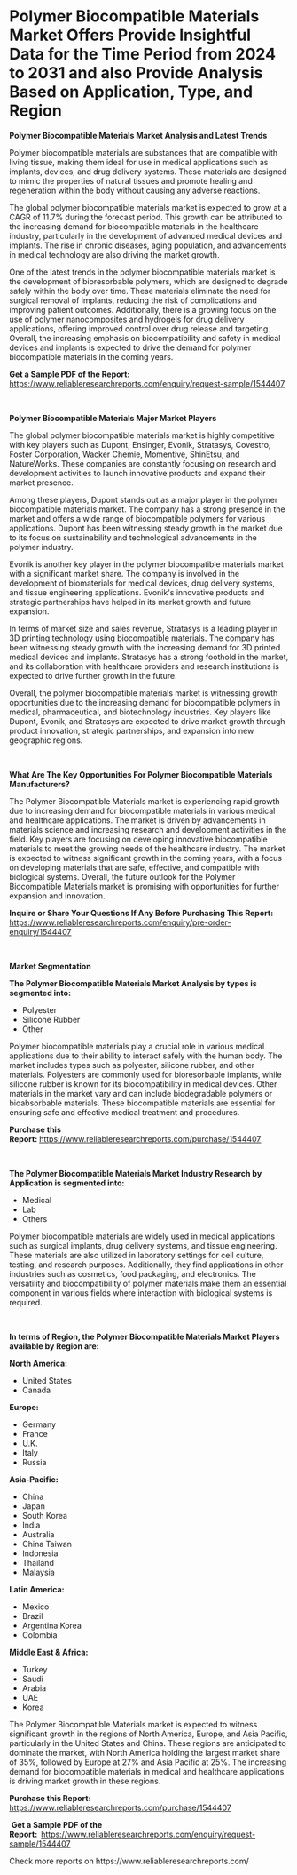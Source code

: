 <p><h1>Polymer Biocompatible Materials Market Offers Provide Insightful Data for the Time Period from 2024 to 2031 and also Provide Analysis Based on Application, Type, and Region</h1></p><p><strong>Polymer Biocompatible Materials Market Analysis and Latest Trends</strong></p>
<p><p>Polymer biocompatible materials are substances that are compatible with living tissue, making them ideal for use in medical applications such as implants, devices, and drug delivery systems. These materials are designed to mimic the properties of natural tissues and promote healing and regeneration within the body without causing any adverse reactions.</p><p>The global polymer biocompatible materials market is expected to grow at a CAGR of 11.7% during the forecast period. This growth can be attributed to the increasing demand for biocompatible materials in the healthcare industry, particularly in the development of advanced medical devices and implants. The rise in chronic diseases, aging population, and advancements in medical technology are also driving the market growth.</p><p>One of the latest trends in the polymer biocompatible materials market is the development of bioresorbable polymers, which are designed to degrade safely within the body over time. These materials eliminate the need for surgical removal of implants, reducing the risk of complications and improving patient outcomes. Additionally, there is a growing focus on the use of polymer nanocomposites and hydrogels for drug delivery applications, offering improved control over drug release and targeting. Overall, the increasing emphasis on biocompatibility and safety in medical devices and implants is expected to drive the demand for polymer biocompatible materials in the coming years.</p></p>
<p><strong>Get a Sample PDF of the Report:&nbsp;</strong> <a href="https://www.reliableresearchreports.com/enquiry/request-sample/1544407">https://www.reliableresearchreports.com/enquiry/request-sample/1544407</a></p>
<p>&nbsp;</p>
<p><strong>Polymer Biocompatible Materials Major Market Players</strong></p>
<p><p>The global polymer biocompatible materials market is highly competitive with key players such as Dupont, Ensinger, Evonik, Stratasys, Covestro, Foster Corporation, Wacker Chemie, Momentive, ShinEtsu, and NatureWorks. These companies are constantly focusing on research and development activities to launch innovative products and expand their market presence.</p><p>Among these players, Dupont stands out as a major player in the polymer biocompatible materials market. The company has a strong presence in the market and offers a wide range of biocompatible polymers for various applications. Dupont has been witnessing steady growth in the market due to its focus on sustainability and technological advancements in the polymer industry.</p><p>Evonik is another key player in the polymer biocompatible materials market with a significant market share. The company is involved in the development of biomaterials for medical devices, drug delivery systems, and tissue engineering applications. Evonik's innovative products and strategic partnerships have helped in its market growth and future expansion.</p><p>In terms of market size and sales revenue, Stratasys is a leading player in 3D printing technology using biocompatible materials. The company has been witnessing steady growth with the increasing demand for 3D printed medical devices and implants. Stratasys has a strong foothold in the market, and its collaboration with healthcare providers and research institutions is expected to drive further growth in the future.</p><p>Overall, the polymer biocompatible materials market is witnessing growth opportunities due to the increasing demand for biocompatible polymers in medical, pharmaceutical, and biotechnology industries. Key players like Dupont, Evonik, and Stratasys are expected to drive market growth through product innovation, strategic partnerships, and expansion into new geographic regions.</p></p>
<p>&nbsp;</p>
<p><strong>What Are The Key Opportunities For Polymer Biocompatible Materials Manufacturers?</strong></p>
<p><p>The Polymer Biocompatible Materials market is experiencing rapid growth due to increasing demand for biocompatible materials in various medical and healthcare applications. The market is driven by advancements in materials science and increasing research and development activities in the field. Key players are focusing on developing innovative biocompatible materials to meet the growing needs of the healthcare industry. The market is expected to witness significant growth in the coming years, with a focus on developing materials that are safe, effective, and compatible with biological systems. Overall, the future outlook for the Polymer Biocompatible Materials market is promising with opportunities for further expansion and innovation.</p></p>
<p><strong>Inquire or Share Your Questions If Any Before Purchasing This Report:</strong> <a href="https://www.reliableresearchreports.com/enquiry/pre-order-enquiry/1544407">https://www.reliableresearchreports.com/enquiry/pre-order-enquiry/1544407</a></p>
<p>&nbsp;</p>
<p><strong>Market Segmentation</strong></p>
<p><strong>The Polymer Biocompatible Materials Market Analysis by types is segmented into:</strong></p>
<p><ul><li>Polyester</li><li>Silicone Rubber</li><li>Other</li></ul></p>
<p><p>Polymer biocompatible materials play a crucial role in various medical applications due to their ability to interact safely with the human body. The market includes types such as polyester, silicone rubber, and other materials. Polyesters are commonly used for bioresorbable implants, while silicone rubber is known for its biocompatibility in medical devices. Other materials in the market vary and can include biodegradable polymers or bioabsorbable materials. These biocompatible materials are essential for ensuring safe and effective medical treatment and procedures.</p></p>
<p><strong>Purchase this Report:&nbsp;</strong><a href="https://www.reliableresearchreports.com/purchase/1544407">https://www.reliableresearchreports.com/purchase/1544407</a></p>
<p>&nbsp;</p>
<p><strong>The Polymer Biocompatible Materials Market Industry Research by Application is segmented into:</strong></p>
<p><ul><li>Medical</li><li>Lab</li><li>Others</li></ul></p>
<p><p>Polymer biocompatible materials are widely used in medical applications such as surgical implants, drug delivery systems, and tissue engineering. These materials are also utilized in laboratory settings for cell culture, testing, and research purposes. Additionally, they find applications in other industries such as cosmetics, food packaging, and electronics. The versatility and biocompatibility of polymer materials make them an essential component in various fields where interaction with biological systems is required.</p></p>
<p>&nbsp;</p>
<p><strong>In terms of Region, the Polymer Biocompatible Materials Market Players available by Region are:</strong></p>
<p>
    <p> <strong> North America: </strong>
        <ul>
            <li>United States</li>
            <li>Canada</li>
        </ul>
        </p> 
    <p> <strong> Europe: </strong>
        <ul>
            <li>Germany</li>
            <li>France</li>
            <li>U.K.</li>
            <li>Italy</li>
            <li>Russia</li>
        </ul>
        </p> 
    <p> <strong> Asia-Pacific: </strong>
        <ul>
            <li>China</li>
            <li>Japan</li>
            <li>South Korea</li>
            <li>India</li>
            <li>Australia</li>
            <li>China Taiwan</li>
            <li>Indonesia</li>
            <li>Thailand</li>
            <li>Malaysia</li>
        </ul>
        </p> 
    <p> <strong> Latin America: </strong>
        <ul>
            <li>Mexico</li>
            <li>Brazil</li>
            <li>Argentina Korea</li>
            <li>Colombia</li>
        </ul>
        </p> 
    <p> <strong> Middle East & Africa: </strong>
        <ul>
            <li>Turkey</li>
            <li>Saudi</li>
            <li>Arabia</li>
            <li>UAE</li>
            <li>Korea</li>
        </ul>
    </p>
    </p>
<p><p>The Polymer Biocompatible Materials market is expected to witness significant growth in the regions of North America, Europe, and Asia Pacific, particularly in the United States and China. These regions are anticipated to dominate the market, with North America holding the largest market share of 35%, followed by Europe at 27% and Asia Pacific at 25%. The increasing demand for biocompatible materials in medical and healthcare applications is driving market growth in these regions.</p></p>
<p><strong>Purchase this Report: </strong><a href="https://www.reliableresearchreports.com/purchase/1544407">https://www.reliableresearchreports.com/purchase/1544407</a></p>
<p>&nbsp;<strong>Get a Sample PDF of the Report:&nbsp;&nbsp;</strong><a href="https://www.reliableresearchreports.com/enquiry/request-sample/1544407">https://www.reliableresearchreports.com/enquiry/request-sample/1544407</a></p>
<p><strong></strong></p>
<p>Check more reports on https://www.reliableresearchreports.com/</p>